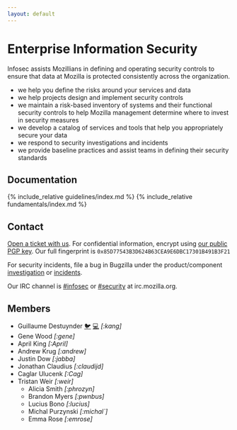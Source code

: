```yaml
---
layout: default
---
```


# Enterprise Information Security
Infosec assists Mozillians in defining and operating security controls to ensure that data at Mozilla is protected consistently across the organization.

- we help you define the risks around your services and data
- we help projects design and implement security controls
- we maintain a risk-based inventory of systems and their functional security controls to help Mozilla management determine where to invest in security measures
- we develop a catalog of services and tools that help you appropriately secure your data
- we respond to security investigations and incidents
- we provide baseline practices and assist teams in defining their security standards

## Documentation

{% include_relative guidelines/index.md %}
{% include_relative fundamentals/index.md %}

## Contact
[Open a ticket with us](https://bugzilla.mozilla.org/enter_bug.cgi?product=Enterprise+Information+Security&component=General). For confidential information, encrypt using [our public PGP key](https://gpg.mozilla.org/pks/lookup?op=get&search=0x85D77543B3D624B63CEA9E6DBC17301B491B3F21). Our full fingerprint is `0x85D77543B3D624B63CEA9E6DBC17301B491B3F21`

For security incidents, file a bug in Bugzilla under the product/component [investigation](https://bugzilla.mozilla.org/enter_bug.cgi?product=Enterprise%20Information%20Security&component=Investigation) or [incidents](https://bugzilla.mozilla.org/enter_bug.cgi?product=Enterprise%20Information%20Security&component=Incident).

Our IRC channel is [#infosec](irc://irc.mozilla.org/infosec) or [#security](irc://irc.mozilla.org/security) at irc.mozilla.org.

## Members
  - Guillaume Destuynder [🐦](https://twitter.com/kangsterizer) [💻](https://github.com/gdestuynder/) *[:kang]*
  - Gene Wood *[:gene]*
  - April King *[:April]*
  - Andrew Krug *[:andrew]*
  - Justin Dow *[:jabba]*
  - Jonathan Claudius *[:claudijd]*
  - Caglar Ulucenk *[:Cag]*
  - Tristan Weir *[:weir]*
    - Alicia Smith *[:phrozyn]*
    - Brandon Myers *[:pwnbus]*
    - Lucius Bono *[:lucius]*
    - Michal Purzynski *[:michal`]*
    - Emma Rose *[:emrose]*

